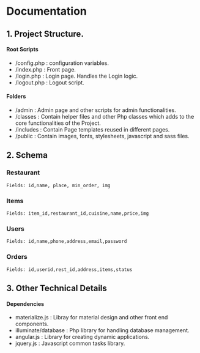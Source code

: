 # Documentation
## 1. Project Structure.
#### Root Scripts

  * /config.php   :   configuration variables.
  * /index.php    :   Front page.
  * /login.php    :   Login page. Handles the Login logic.
  * /logout.php   :   Logout script.

#### Folders

  * /admin        :   Admin page and other scripts for admin functionalities.
  * /classes      :   Contain helper files and other Php classes which adds to the core functionalities of the Project.
  * /includes     :   Contain Page templates reused in different pages.
  * /public       :   Contain images, fonts, stylesheets, javascript and sass files.

## 2. Schema

### Restaurant
    Fields: id,name, place, min_order, img
### Items
    Fields: item_id,restaurant_id,cuisine,name,price,img
### Users
    Fields: id,name,phone,address,email,password
### Orders
    Fields: id,userid,rest_id,address,items,status       


## 3. Other Technical Details

#### Dependencies

* materialize.js : Libray for material design and other front end components.
* illuminate/database : Php library for handling database management.
* angular.js : Library for creating dynamic applications.
* jquery.js : Javascript common tasks library.
